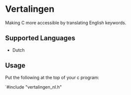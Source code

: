 # Vertalingen

Making C more accessible by translating English keywords.

## Supported Languages

- Dutch

## Usage

Put the following at the top of your c program:

`#include "vertalingen_nl.h"
